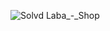![Solvd Laba_-_Shop](https://user-images.githubusercontent.com/48656131/210275590-c8ad7eb7-88b3-4508-9ca4-1b1b0dc3628c.png)
